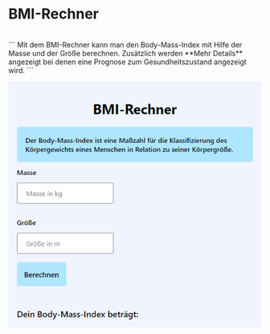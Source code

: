 # BMI-Rechner
<br>
```
Mit dem BMI-Rechner kann man den Body-Mass-Index mit Hilfe der Masse und der Größe berechnen. Zusätzlich werden **Mehr Details** angezeigt bei denen eine Prognose zum Gesundheitszustand angezeigt wird.
```
<br>
<p align="center">
<img src="/images/BMI-Rechner.png">
</p>